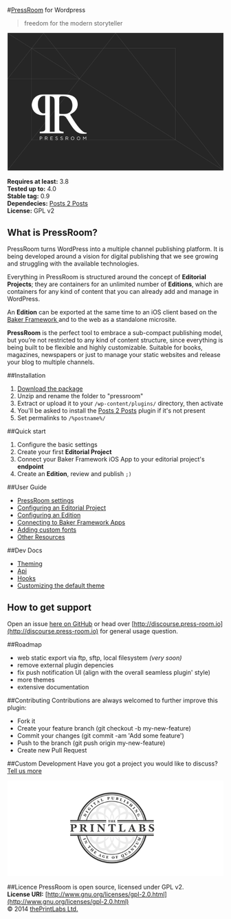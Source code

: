 #[PressRoom](http://press-room.io/) for Wordpress

>freedom for the modern storyteller

<a>![](PR-github.png?raw=true "PressRoom for Wordpress")</a>

**Requires at least:** 3.8    
**Tested up to:** 4.0    
**Stable tag:** 0.9    
**Dependecies:** [Posts 2 Posts](https://github.com/scribu/wp-posts-to-posts)    
**License:** GPL v2   

## What is PressRoom?
PressRoom turns WordPress into a multiple channel publishing platform. It is being developed around a vision for digital publishing that we see growing and struggling with the available technologies. 

Everything in PressRoom is structured around the concept of **Editorial Projects**; they are containers for an unlimited number of **Editions**, which are containers for any kind of content that you can already add and manage in WordPress. 

An **Edition** can be exported at the same time to an iOS client based on the [Baker Framework ](https://github.com/bakerframework/baker) and to the web as a standalone microsite. 

**PressRoom** is the perfect tool to embrace a sub-compact publishing model, but you’re not restricted to any kind of content structure, since everything is being built to be flexible and highly customizable. Suitable for books, magazines, newspapers or just to manage your static websites and release your blog to multiple channels.

##Installation

1. [Download the package](https://github.com/thePrintLabs/pressroom/archive/master.zip)
2. Unzip and rename the folder to "pressroom"
3. Extract or upload it to your ```/wp-content/plugins/``` directory, then activate
4. You'll be asked to install the [Posts 2 Posts](https://github.com/scribu/wp-posts-to-posts) plugin if it's not present
5. Set permalinks to ```/%postname%/```

##Quick start
1. Configure the basic settings
2. Create your first **Editorial Project**
3. Connect your Baker Framework iOS App to your editorial project's **endpoint**
4. Create an **Edition**, review and publish ```;)```

##User Guide

- [PressRoom settings](../../wiki/PressRoom-settings) 
- [Configuring an Editorial Project](../../wiki/Editorial-Project-settings)
- [Configuring an Edition](../../wiki/Edition-settings)
- [Connecting to Baker Framework Apps](../../wiki/Connecting-to-Baker-Framework-Apps)
- [Adding custom fonts](../../wiki/Custom-fonts)
- [Other Resources](../../wiki/Other-Resources)

##Dev Docs

- [Theming](../../wiki/Theming) 
- [Api](../../wiki/Api)
- [Hooks](../../wiki/Hooks)
-  [Customizing the default theme](../../wiki/Customizing-the-default-theme)

## How to get support
Open an issue [here on GitHub](https://github.com/thePrintLabs/pressroom/issues) or head over [http://discourse.press-room.io](http://discourse.press-room.io) for general usage question.

##Roadmap

- web static export via ftp, sftp, local filesystem *(very soon)*
- remove external plugin depencies
- fix push notification UI (align with the overall seamless plugin' style)
- more themes
- extensive documentation

##Contributing
Contributions are always welcomed to further improve this plugin:

- Fork it
- Create your feature branch (git checkout -b my-new-feature)
- Commit your changes (git commit -am 'Add some feature')
- Push to the branch (git push origin my-new-feature)
- Create new Pull Request


##Custom Development
Have you got a project you would like to discuss? [Tell us more](https://theprintlabs.typeform.com/to/QyHaBj)

<a href="https://theprintlabs.typeform.com/to/QyHaBj" title="thePrintLabs" alt="thePrintLabs" target="_blank">![](logo-tpl.png?raw=true "thePrintlabs")</a>

##Licence
PressRoom is open source, licensed under GPL v2.    
**License URI:** [http://www.gnu.org/licenses/gpl-2.0.html](http://www.gnu.org/licenses/gpl-2.0.html)    
© 2014 [thePrintLabs Ltd.](http://theprintlabs.com)

